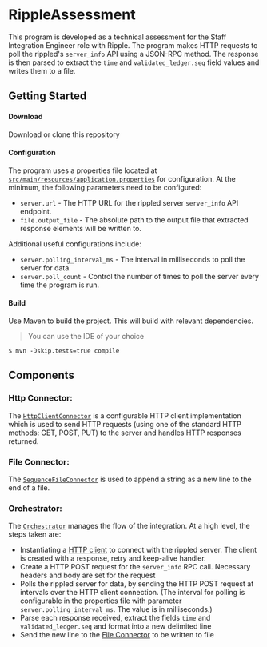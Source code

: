 # RippleAssessment
This program is developed as a technical assessment for the Staff Integration Engineer role with Ripple.
The program makes HTTP requests to poll the rippled's `server_info` API using a JSON-RPC method. 
The response is then parsed to extract the `time` and `validated_ledger.seq` field values and writes them to a file.


## Getting Started

#### Download
Download or clone this repository

#### Configuration
The program uses a properties file located at [`src/main/resources/application.properties`](src/main/resources/application.properties) for configuration. 
At the minimum, the following parameters need to be configured:
* `server.url` - The HTTP URL for the rippled server `server_info` API endpoint.
* `file.output_file` - The absolute path to the output file that extracted response elements will be written to.

Additional useful configurations include:
* `server.polling_interval_ms` - The interval in milliseconds to poll the server for data.
* `server.poll_count` - Control the number of times to poll the server every time the program is run.

#### Build
Use Maven to build the project. This will build with relevant dependencies.
> You can use the IDE of your choice
```shell
$ mvn -Dskip.tests=true compile
```


## Components

<a name="http-connector"/>

### Http Connector:
The [`HttpClientConnector`](src/main/java/com/uche/rippled/HttpClientConnector.java) is a configurable HTTP client implementation which is used to send HTTP requests 
(using one of the standard HTTP methods: GET, POST, PUT) to the server and handles HTTP responses returned. 


<a name="file-connector"/>

### File Connector:
The [`SequenceFileConnector`](src/main/java/com/uche/rippleassessment/SequenceFileConnector.java) is used to append a string as a new line to the end of a file. 


<a name="orchestrator"/>

### Orchestrator:
The [`Orchestrator`](src/main/java/com/uche/rippleassessment/Orchestrator.java) manages the flow of the integration. At a high level, the steps taken are:
* Instantiating a [HTTP client](#http-connector) to connect with the rippled server. The client is created with a response, 
retry and keep-alive handler.
* Create a HTTP POST request for the `server_info` RPC call. Necessary headers and body are set for the request 
* Polls the rippled server for data, by sending the HTTP POST request at intervals over the HTTP client connection. 
(The interval for polling is configurable in the properties file with parameter `server.polling_interval_ms`. The value is in milliseconds.)
* Parse each response received, extract the fields `time` and `validated_ledger.seq` and format into a new delimited line
* Send the new line to the [File Connector](#file-connector) to be written to file
